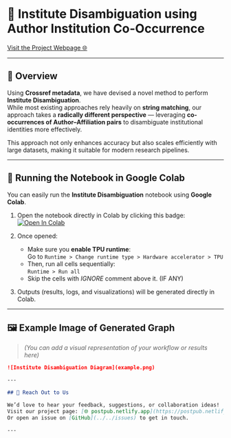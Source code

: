 # 🧠 Institute Disambiguation using Author Institution Co-Occurrence

[Visit the Project Webpage 🌐](https://postpub.netlify.app)

---

## 📘 Overview

Using **Crossref metadata**, we have devised a novel method to perform **Institute Disambiguation**.  
While most existing approaches rely heavily on **string matching**, our approach takes a **radically different perspective** — leveraging **co-occurrences of Author–Affiliation pairs** to disambiguate institutional identities more effectively.

This approach not only enhances accuracy but also scales efficiently with large datasets, making it suitable for modern research pipelines.

---

## 🚀 Running the Notebook in Google Colab

You can easily run the **Institute Disambiguation** notebook using **Google Colab**.

1. Open the notebook directly in Colab by clicking this badge:  
   [![Open In Colab](https://colab.research.google.com/assets/colab-badge.svg)](YOUR_NOTEBOOK_LINK_HERE)

2. Once opened:
   - Make sure you **enable TPU runtime**:  
     Go to `Runtime > Change runtime type > Hardware accelerator > TPU`
   - Then, run all cells sequentially:  
     `Runtime > Run all`
   - Skip the cells with *IGNORE* comment above it. (IF ANY)

3. Outputs (results, logs, and visualizations) will be generated directly in Colab.

---

## 🖼️ Example Image of Generated Graph
> *(You can add a visual representation of your workflow or results here)*

```markdown
![Institute Disambiguation Diagram](example.png)

---

## 💬 Reach Out to Us

We’d love to hear your feedback, suggestions, or collaboration ideas!  
Visit our project page: [🌐 postpub.netlify.app](https://postpub.netlify.app)  
Or open an issue on [GitHub](../../issues) to get in touch.

---
